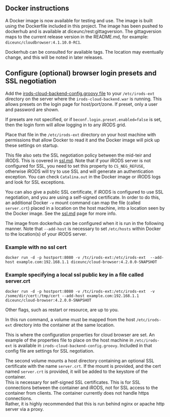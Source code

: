 ## Docker instructions

A Docker image is now available for testing and use.  The image is built using the Dockerfile included in this project. The image has been pushed to dockerhub and is available at diceunc/rest:gittagversion.  The gittagversion maps to the current release version in the README.md, for example: `diceunc/cloudbrowser:4.1.10.0-RC1`.

Dockerhub can be consulted for available tags.  The location may eventually change, and this will be noted in later releases.


## Configure (optional) browser login presets and SSL negotiation 

Add the [irods-cloud-backend-config.groovy file](https://github.com/DICE-UNC/irods-cloud-browser/blob/master/irods-cloud-bckend/misc/irods-cloud-backend-config.groovy)  to your `/etc/irods-ext` directory on the server where the `irods-cloud-backend.war` is running.  This allows presets on the login page for host/port/zone. If preset, only a user and password are shown.

If presets are not specified, or if `beconf.login.preset.enabled=false` is set, then the login form will allow 
logging in to any iRODS grid.

Place that file in the `/etc/irods-ext` directory on your host machine with permissions that allow Docker to read it and the Docker image will pick up these settings on startup.

This file also sets the SSL negotiation policy between the mid-teir and iRODS.  This is covered in [ssl.md](ssl.md).  Note that if your iRODS server is not configured for SSL, you need to set this property to `CS_NEG_REFUSE`, otherwise iRODS will try to use SSL and will generate an authentication exception.  You can check `Catalina.out` in the Docker image or iRODS logs and look for SSL exceptions.

You can also give a public SSL certificate, if iRODS is configured to use SSL negotiation, and you are using a self-signed certificate.  In order to do this, an additional Docker `-v` mount command can map the file (called `server.crt`) placed in a location on the host machine, into a location seen by the Docker image.  See the [ssl.md](ssl.md) page for more info.

The image from dockerhub can be configured when it is run in the following manner. Note that `--add-host` is necessary to set `/etc/hosts` within Docker to the location(s) of your iRODS server.

### Example with no ssl cert
```
docker run -d -p hostport:8080 -v /tc/irods-ext:/etc/irods-ext  --add-host example.com:192.168.1.1 diceunc/cloud-browser:4.2.0.0-SNAPSHOT
```

### Example specifying a local ssl public key in a file called server.crt

```
docker run -d -p hostport:8080 -v /tc/irods-ext:/etc/irods-ext  -v /some/dir/cert:/tmp/cert --add-host example.com:192.168.1.1 diceunc/cloud-browser:4.2.0.0-SNAPSHOT
```

Other flags, such as restart or resource, are up to you.  

In this run command, a volume must be mapped from the host `/etc/irods-ext` directory into the container at the same location.

This is where the configuration properties for cloud browser are set.  An example of the properties file to place on the 
host machine in `/etc/irods-ext` is available in `irods-cloud-backend-config.groovy`.  Included in that config file are 
settings for SSL negotiation.

The second volume mounts a host directory containing an optional SSL certificate with the name `server.crt`.  If the 
mount is provided, and the cert named `server.crt` is provided, it will be added to the keystore of the container.  
This is necessary for self-signed SSL certificates.  This is for SSL connections between the container and iRODS, 
not for SSL access to the container from clients.  The container currently does not handle https connections.  
Rather, it is highly recommended that this is run behind nginx or apache http server via a proxy.  
